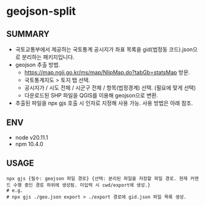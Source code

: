 # geojson-split
## SUMMARY
- 국토교통부에서 제공하는 국토통계 공시지가 좌표 목록을 gid(법정동 코드).json으로 분리하는 패키지입니다.
- geojson 추출 방법.
  - https://map.ngii.go.kr/ms/map/NlipMap.do?tabGb=statsMap 방문.
  - 국토통계지도 > 토지 탭 선택.
  - 공시지가 / 시도 전체 / 시군구 전체 / 항목(법정경계) 선택. (필요에 맞게 선택)
  - 다운로드된 SHP 파일을 QGIS를 이용해 geojson으로 변환.
- 추출된 파일을 npx gjs 호출 시 인자로 지정해 사용 가능. 사용 방법은 아래 참조.

## ENV
- node v20.11.1
- npm 10.4.0

## USAGE
```
npx gjs {필수: geojson 파일 경로} {선택: 분리된 파일을 저장할 파일 경로. 현재 커맨드 수행 중인 경로 하위에 생성됨. 미입력 시 cwd/export에 생성.}
# e.g.
# npx gjs ./geo.json export > ./export 경로에 gid.json 파일 목록 생성.
```
